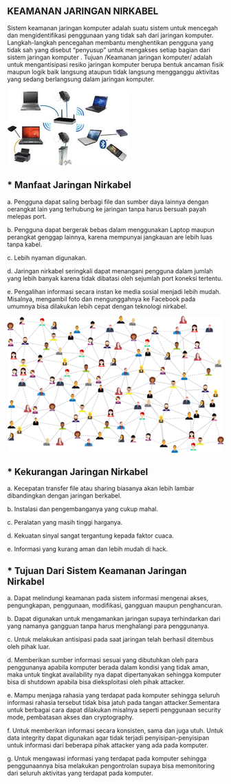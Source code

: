 ## KEAMANAN JARINGAN NIRKABEL

Sistem keamanan jaringan komputer adalah suatu sistem untuk mencegah dan mengidentifikasi penggunaan yang tidak sah dari jaringan komputer. Langkah-langkah pencegahan membantu menghentikan pengguna yang tidak sah yang disebut “penyusup” untuk mengakses setiap bagian dari sistem jaringan komputer . Tujuan /Keamanan jaringan komputer/ adalah untuk mengantisipasi resiko jaringan komputer berupa bentuk ancaman fisik maupun logik baik langsung ataupun tidak langsung mengganggu aktivitas yang sedang berlangsung dalam jaringan komputer.

![Image](download.jpg)

## * Manfaat Jaringan Nirkabel

a. Pengguna dapat saling berbagi file dan sumber daya lainnya dengan oerangkat lain yang terhubung ke jaringan tanpa harus bersuah payah melepas port.

b. Pengguna dapat bergerak bebas dalam menggunakan Laptop maupun perangkat genggap lainnya, karena mempunyai jangkauan are lebih luas tanpa kabel.

c. Lebih nyaman digunakan.

d. Jaringan nirkabel seringkali dapat menangani pengguna dalam jumlah yang lebih banyak karena tidak dibatasi oleh sejumlah port koneksi tertentu.

e. Pengalihan informasi secara instan ke media sosial menjadi lebih mudah. Misalnya, mengambil foto dan mengunggahnya ke Facebook pada umumnya bisa dilakukan lebih cepat        dengan teknologi nirkabel. 

![Image](Tujuan-Sistem-Keamanan-Jaringan-1024x646.png)

## * Kekurangan Jaringan Nirkabel

a. Kecepatan transfer file atau sharing biasanya akan lebih lambar dibandingkan dengan jaringan berkabel.

b. Instalasi dan pengembanganya yang cukup mahal.

c. Peralatan yang masih tinggi harganya.

d. Kekuatan sinyal sangat tergantung kepada faktor cuaca.

e. Informasi yang kurang aman dan lebih mudah di hack.


## * Tujuan Dari Sistem Keamanan Jaringan Nirkabel

a. Dapat melindungi keamanan pada sistem informasi mengenai akses, pengungkapan, penggunaan, modifikasi, gangguan maupun penghancuran.

b. Dapat digunakan untuk mengamankan jaringan supaya terhindarkan dari yang namanya gangguan tanpa harus menghalangi para penggunanya.

c. Untuk melakukan antisipasi pada saat jaringan telah berhasil ditembus oleh pihak luar.

d. Memberikan sumber informasi sesuai yang dibutuhkan oleh para penggunanya apabila komputer berada dalam kondisi yang tidak aman, maka untuk tingkat availability nya dapat      dipertanyakan sehingga komputer bisa di shutdown apabila bisa dieksploitasi oleh pihak attacker.

e. Mampu menjaga rahasia yang terdapat pada komputer sehingga seluruh informasi rahasia tersebut tidak bisa jatuh pada tangan attacker.Sementara untuk berbagai cara dapat        dilakukan misalnya seperti penggunaan security mode, pembatasan akses dan cryptography.

f. Untuk memberikan informasi secara konsisten, sama dan juga utuh. Untuk data integrity dapat digunakan agar tidak terjadi penyisipan-penyisipan untuk informasi dari            beberapa pihak attacker yang ada pada komputer.

g. Untuk mengawasi informasi yang terdapat pada komputer sehingga penggunaannya bisa melakukan pengontrolan supaya bisa memonitoring dari seluruh aktivitas yang terdapat pada    komputer.

